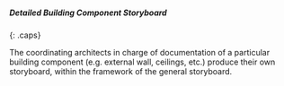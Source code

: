 ##### Detailed Building Component Storyboard
{: .caps}

The coordinating architects in charge of documentation of a particular building component (e.g. external wall, ceilings, etc.) produce their own storyboard, within the framework of the general storyboard.
